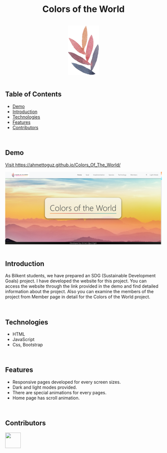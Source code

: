 <h1 align="center">Colors of the World</h1> <br>

<div align="center">
    <img width=100 src="assets/img/favicon/favicon.png">
</div>

<br/>

## Table of Contents

- [Demo](#demo)
- [Introduction](#introduction)
- [Technologies](#technologies)
- [Features](#features)
- [Contributors](#contributors)

<br/>

## Demo

<a href="https://ahmettoguz.github.io/Colors_Of_The_World/" target="_blank">Visit https://ahmettoguz.github.io/Colors_Of_The_World/</a>

<div align="center">
    <img width=950 src="assets/img/demo/demo.png">
</div>

<br/>

## Introduction

As Bilkent students, we have prepared an SDG (Sustainable Development Goals) project. I have developed the website for this project. You can access the website through the link provided in the demo and find detailed information about the project. Also you can examine the members of the project from Member page in detail for the Colors of the World project.

<br/>

## Technologies

* HTML
* JavaScript
* Css, Bootstrap

<br/>

## Features

* Responsive pages developed for every screen sizes.
* Dark and light modes provided.
* There are special animations for every pages.
* Home page has scroll animation.

<br/>

## Contributors

<a href="https://github.com/ahmettoguz" target="_blank"><img width=50 height=50 src="https://avatars.githubusercontent.com/u/101711642?v=4"></a>


